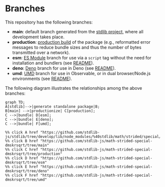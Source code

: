 <!--

@license Apache-2.0

Copyright (c) 2022 The Stdlib Authors.

Licensed under the Apache License, Version 2.0 (the "License");
you may not use this file except in compliance with the License.
You may obtain a copy of the License at

    http://www.apache.org/licenses/LICENSE-2.0

Unless required by applicable law or agreed to in writing, software
distributed under the License is distributed on an "AS IS" BASIS,
WITHOUT WARRANTIES OR CONDITIONS OF ANY KIND, either express or implied.
See the License for the specific language governing permissions and
limitations under the License.

-->

# Branches

This repository has the following branches:

-   **main**: default branch generated from the [stdlib project][stdlib-url], where all development takes place.
-   **production**: [production build][production-url] of the package (e.g., reformatted error messages to reduce bundle sizes and thus the number of bytes transmitted over a network).
-   **esm**: [ES Module][esm-url] branch for use via a `script` tag without the need for installation and bundlers (see [README][esm-readme]).
-   **deno**: [Deno][deno-url] branch for use in Deno (see [README][deno-readme]).
-   **umd**: [UMD][umd-url] branch for use in Observable, or in dual browser/Node.js environments (see [README][umd-readme]).

The following diagram illustrates the relationships among the above branches:

```mermaid
graph TD;
A[stdlib]-->|generate standalone package|B;
B[main] -->|productionize| C[production];
C -->|bundle| D[esm];
C -->|bundle| E[deno];
C -->|bundle| F[umd];

%% click A href "https://github.com/stdlib-js/stdlib/tree/develop/lib/node_modules/%40stdlib/math/strided/special/dmskrsqrt"
%% click B href "https://github.com/stdlib-js/math-strided-special-dmskrsqrt/tree/main"
%% click C href "https://github.com/stdlib-js/math-strided-special-dmskrsqrt/tree/production"
%% click D href "https://github.com/stdlib-js/math-strided-special-dmskrsqrt/tree/esm"
%% click E href "https://github.com/stdlib-js/math-strided-special-dmskrsqrt/tree/deno"
%% click F href "https://github.com/stdlib-js/math-strided-special-dmskrsqrt/tree/umd"
```

[stdlib-url]: https://github.com/stdlib-js/stdlib/tree/develop/lib/node_modules/%40stdlib/math/strided/special/dmskrsqrt
[production-url]: https://github.com/stdlib-js/math-strided-special-dmskrsqrt/tree/production
[deno-url]: https://github.com/stdlib-js/math-strided-special-dmskrsqrt/tree/deno
[deno-readme]: https://github.com/stdlib-js/math-strided-special-dmskrsqrt/blob/deno/README.md
[umd-url]: https://github.com/stdlib-js/math-strided-special-dmskrsqrt/tree/umd
[umd-readme]: https://github.com/stdlib-js/math-strided-special-dmskrsqrt/blob/umd/README.md
[esm-url]: https://github.com/stdlib-js/math-strided-special-dmskrsqrt/tree/esm
[esm-readme]: https://github.com/stdlib-js/math-strided-special-dmskrsqrt/blob/esm/README.md